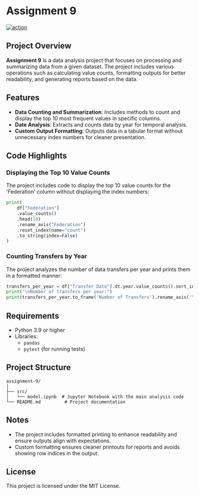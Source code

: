 # Assignment 9
[![action](https://github.com/nogibjj/skye-assignment-9/actions/workflows/action.yml/badge.svg)](https://github.com/nogibjj/skye-assignment-9/actions/workflows/action.yml)
## Project Overview
**Assignment 9** is a data analysis project that focuses on processing and summarizing data from a given dataset. The project includes various operations such as calculating value counts, formatting outputs for better readability, and generating reports based on the data.

## Features
- **Data Counting and Summarization**: Includes methods to count and display the top 10 most frequent values in specific columns.
- **Date Analysis**: Extracts and counts data by year for temporal analysis.
- **Custom Output Formatting**: Outputs data in a tabular format without unnecessary index numbers for cleaner presentation.

## Code Highlights
### Displaying the Top 10 Value Counts
The project includes code to display the top 10 value counts for the 'Federation' column without displaying the index numbers:

```python
print(
    df["Federation"]
    .value_counts()
    .head(10)
    .rename_axis("Federation")
    .reset_index(name="count")
    .to_string(index=False)
)
```

### Counting Transfers by Year
The project analyzes the number of data transfers per year and prints them in a formatted manner:

```python
transfers_per_year = df["Transfer Date"].dt.year.value_counts().sort_index()
print("\nNumber of transfers per year:")
print(transfers_per_year.to_frame('Number of Transfers').rename_axis('Year'))
```

## Requirements
- Python 3.9 or higher
- Libraries:
  - `pandas`
  - `pytest` (for running tests)

## Project Structure
```
assignment-9/
│
├── src/
│   └── model.ipynb  # Jupyter Notebook with the main analysis code
└── README.md         # Project documentation
```

## Notes
- The project includes formatted printing to enhance readability and ensure outputs align with expectations.
- Custom formatting ensures cleaner printouts for reports and avoids showing row indices in the output.

## License
This project is licensed under the MIT License.
